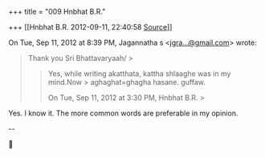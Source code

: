 +++
title = "009 Hnbhat B.R."

+++
[[Hnbhat B.R.	2012-09-11, 22:40:58 [Source](https://groups.google.com/g/samskrita/c/acVRU3qJETo)]]



On Tue, Sep 11, 2012 at 8:39 PM, Jagannatha s \<[jgra...@gmail.com]()\> wrote:  

> 
> >   
> Thank you Sri Bhattavaryaah/ >
> 
> > 
> > Yes, while writing akatthata, kattha shlaaghe was in my mind.Now > aghaghat=ghagha hasane. guffaw.  
> > 
> > 
> > 
> > 
> > On Tue, Sep 11, 2012 at 3:30 PM, Hnbhat B.R. >
> 
> > 
> > 

  

Yes. I know it. The more common words are preferable in my opinion.

  

--



